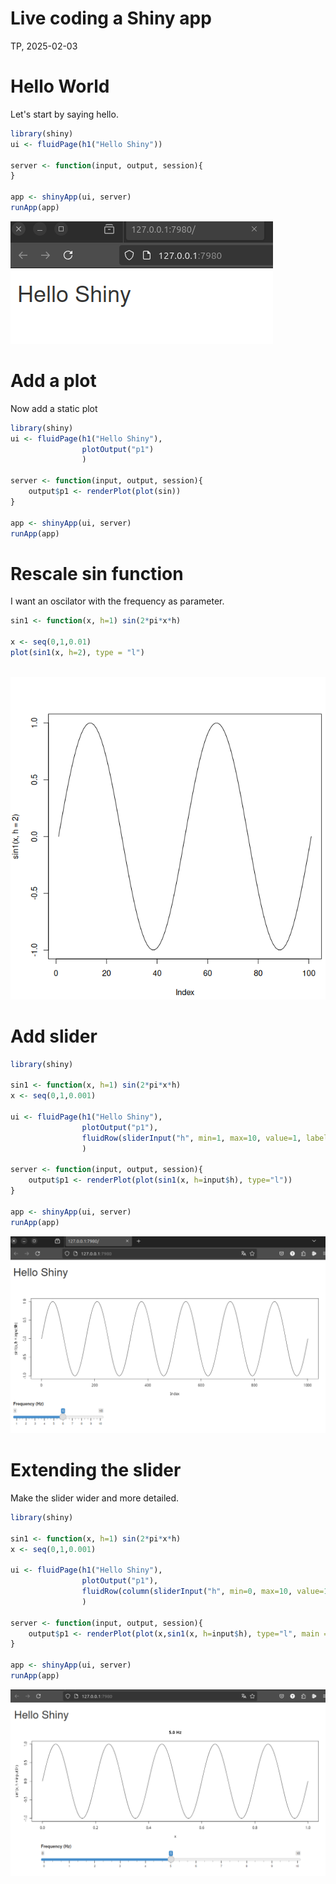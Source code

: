# Live coding a Shiny app
TP, 2025-02-03

# Hello World
Let's start by saying hello.

``` r
library(shiny)
ui <- fluidPage(h1("Hello Shiny"))

server <- function(input, output, session){
}

app <- shinyApp(ui, server)
runApp(app)

```

![First screen](img/01_hello.png)

# Add a plot
Now add a static plot

``` r
library(shiny)
ui <- fluidPage(h1("Hello Shiny"),
                plotOutput("p1")
                )

server <- function(input, output, session){
    output$p1 <- renderPlot(plot(sin))
}

app <- shinyApp(ui, server)
runApp(app)

```

# Rescale sin function
I want an oscilator with the frequency as parameter.

``` r
sin1 <- function(x, h=1) sin(2*pi*x*h)

x <- seq(0,1,0.01)
plot(sin1(x, h=2), type = "l")
                             
```

![2 Hz wave](img/02_sin1.png)

# Add slider

``` r
library(shiny)

sin1 <- function(x, h=1) sin(2*pi*x*h)
x <- seq(0,1,0.001)

ui <- fluidPage(h1("Hello Shiny"),
                plotOutput("p1"),
                fluidRow(sliderInput("h", min=1, max=10, value=1, label="Frequency (Hz)"))
                )

server <- function(input, output, session){
    output$p1 <- renderPlot(plot(sin1(x, h=input$h), type="l"))
}

app <- shinyApp(ui, server)
runApp(app)

```

![Add slider](img/03_slider.png)

# Extending the slider

Make the slider wider and more detailed.

``` r
library(shiny)

sin1 <- function(x, h=1) sin(2*pi*x*h)
x <- seq(0,1,0.001)

ui <- fluidPage(h1("Hello Shiny"),
                plotOutput("p1"),
                fluidRow(column(sliderInput("h", min=0, max=10, value=1, label="Frequency (Hz)", width="100%", step=0.1), offset=1, width=10))
                )

server <- function(input, output, session){
    output$p1 <- renderPlot(plot(x,sin1(x, h=input$h), type="l", main = sprintf("%.1f Hz", input$h)))
}

app <- shinyApp(ui, server)
runApp(app)

```

![Final app](img/04_app.png)
